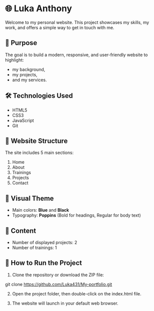 # 🌐 Luka Anthony

Welcome to my personal website. This project showcases my skills, my work, and offers a simple way to get in touch with me.

## 🧠 Purpose

The goal is to build a modern, responsive, and user-friendly website to highlight:
- my background,
- my projects,
- and my services.

## 🛠️ Technologies Used

- HTML5  
- CSS3  
- JavaScript
- Git

## 📁 Website Structure

The site includes 5 main sections:
1. Home  
2. About  
3. Trainings  
4. Projects  
5. Contact  

## 🎨 Visual Theme

- Main colors: **Blue** and **Black**  
- Typography: **Poppins** (Bold for headings, Regular for body text)

## 📸 Content

- Number of displayed projects: 2  
- Number of trainings: 1

## 🚀 How to Run the Project

1. Clone the repository or download the ZIP file:

git clone https://github.com/Luka431/My-portfolio.git

2. Open the project folder, then double-click on the index.html file.

3. The website will launch in your default web browser.

